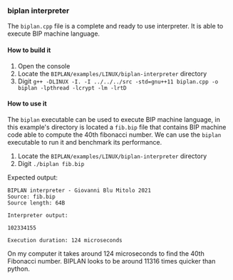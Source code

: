 ### biplan interpreter
The `biplan.cpp` file is a complete and ready to use interpreter. It is able to execute BIP machine language.

#### How to build it
1. Open the console
2. Locate the `BIPLAN/examples/LINUX/biplan-interpreter` directory
3. Digit `g++ -DLINUX -I. -I ../../../src -std=gnu++11 biplan.cpp -o biplan -lpthread -lcrypt -lm -lrtD`

#### How to use it
The `biplan` executable can be used to execute BIP machine language, in this example's directory is located a `fib.bip` file that contains BIP machine code able to compute the 40th fibonacci number. We can use the `biplan` executable to run it and benchmark its performance.

1. Locate the `BIPLAN/examples/LINUX/biplan-interpreter` directory
2. Digit `./biplan fib.bip`

Expected output:
```
BIPLAN interpreter - Giovanni Blu Mitolo 2021
Source: fib.bip
Source length: 64B

Interpreter output:

102334155

Execution duration: 124 microseconds
```

On my computer it takes around 124 microseconds to find the 40th Fibonacci number. BIPLAN looks to be around 11316 times quicker than python.
